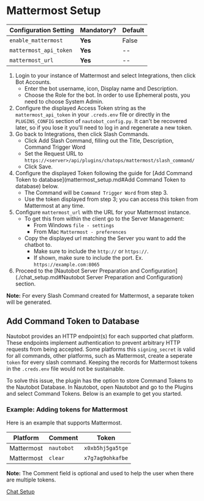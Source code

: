 # Mattermost Setup

| Configuration Setting        | Mandatory? | Default |
| ---------------------------- | ---------- | ------- |
| `enable_mattermost`          | **Yes**    | False   |
| `mattermost_api_token`       | **Yes**    | --      |
| `mattermost_url`             | **Yes**    | --      |

1. Login to your instance of Mattermost and select Integrations, then click Bot Accounts.
   - Enter the bot username, icon, Display name and Description.
   - Choose the Role for the bot. In order to use Ephemeral posts, you need to choose System Admin.
2. Configure the displayed Access Token string as the `mattermost_api_token` in your `.creds.env` file or directly in the `PLUGINS_CONFIG` section of `nautobot_config.py`.
   It can't be recovered later, so if you lose it you'll need to log in and regenerate a new token.
3. Go back to Integrations, then click Slash Commands.
   - Click Add Slash Command, filling out the Title, Description, Command Trigger Word
   - Set the Request URL to `https://<server>/api/plugins/chatops/mattermost/slash_command/`
   - Click Save.
4. Configure the displayed Token following the guide for [Add Command Token to database](mattermost_setup.md#Add Command Token to database) below.
   - The Command will be `Command Trigger Word` from step 3.
   - Use the token displayed from step 3; you can access this token from Mattermost at any time.
5. Configure `mattermost_url` with the URL for your Mattermost instance.
   - To get this from within the client go to the Server Management:
     - From Windows `file - settings`
     - From Mac `Mattermost - preferences`
   - Copy the displayed url matching the Server you want to add the chatbot to.
     - Make sure to include the `http://` or `https://`.
     - If shown, make sure to include the port. Ex. `https://example.com:8065`
6. Proceed to the [Nautobot Server Preparation and Configuration](./chat_setup.md#Nautobot Server Preparation and Configuration) section.

**Note:** For every Slash Command created for Mattermost, a separate token will be generated.

## Add Command Token to Database

Nautobot provides an HTTP endpoint(s) for each supported chat platform.
These endpoints implement authentication to prevent arbitrary HTTP requests from being accepted.
Some platforms this `signing_secret` is valid for all commands, other platforms, such as Mattermost,
create a seperate `token` for every slash command.  Keeping the records for Mattermost tokens in the
`.creds.env` file would not be sustainable.  

To solve this issue, the plugin has the option to store Command Tokens to the Nautobot Database.
In Nautobot, open Nautobot and go to the Plugins and select Command Tokens. Below is an example to
get you started.

### Example: Adding tokens for Mattermost

Here is an example that supports Mattermost.

| Platform    | Comment   | Token            |
| ----------- | ---------- | ---------------- |
| Mattermost  | `nautobot`   | `x0xb5hj5ga5tge` |
| Mattermost  | `clear`    | `x7g7ag9ohkafbe` |

**Note:** The Comment field is optional and used to help the user when there are multiple tokens.

[Chat Setup](./chat_setup.md)

